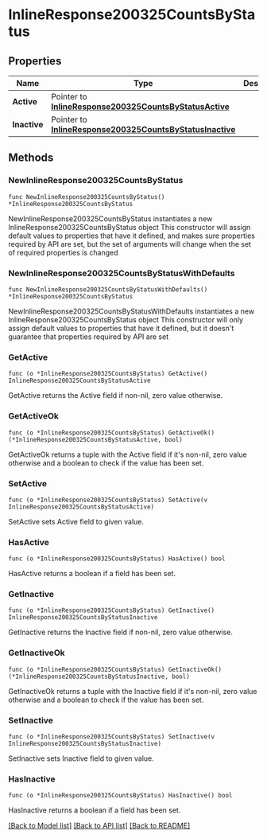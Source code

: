 # InlineResponse200325CountsByStatus

## Properties

Name | Type | Description | Notes
------------ | ------------- | ------------- | -------------
**Active** | Pointer to [**InlineResponse200325CountsByStatusActive**](InlineResponse200325CountsByStatusActive.md) |  | [optional] 
**Inactive** | Pointer to [**InlineResponse200325CountsByStatusInactive**](InlineResponse200325CountsByStatusInactive.md) |  | [optional] 

## Methods

### NewInlineResponse200325CountsByStatus

`func NewInlineResponse200325CountsByStatus() *InlineResponse200325CountsByStatus`

NewInlineResponse200325CountsByStatus instantiates a new InlineResponse200325CountsByStatus object
This constructor will assign default values to properties that have it defined,
and makes sure properties required by API are set, but the set of arguments
will change when the set of required properties is changed

### NewInlineResponse200325CountsByStatusWithDefaults

`func NewInlineResponse200325CountsByStatusWithDefaults() *InlineResponse200325CountsByStatus`

NewInlineResponse200325CountsByStatusWithDefaults instantiates a new InlineResponse200325CountsByStatus object
This constructor will only assign default values to properties that have it defined,
but it doesn't guarantee that properties required by API are set

### GetActive

`func (o *InlineResponse200325CountsByStatus) GetActive() InlineResponse200325CountsByStatusActive`

GetActive returns the Active field if non-nil, zero value otherwise.

### GetActiveOk

`func (o *InlineResponse200325CountsByStatus) GetActiveOk() (*InlineResponse200325CountsByStatusActive, bool)`

GetActiveOk returns a tuple with the Active field if it's non-nil, zero value otherwise
and a boolean to check if the value has been set.

### SetActive

`func (o *InlineResponse200325CountsByStatus) SetActive(v InlineResponse200325CountsByStatusActive)`

SetActive sets Active field to given value.

### HasActive

`func (o *InlineResponse200325CountsByStatus) HasActive() bool`

HasActive returns a boolean if a field has been set.

### GetInactive

`func (o *InlineResponse200325CountsByStatus) GetInactive() InlineResponse200325CountsByStatusInactive`

GetInactive returns the Inactive field if non-nil, zero value otherwise.

### GetInactiveOk

`func (o *InlineResponse200325CountsByStatus) GetInactiveOk() (*InlineResponse200325CountsByStatusInactive, bool)`

GetInactiveOk returns a tuple with the Inactive field if it's non-nil, zero value otherwise
and a boolean to check if the value has been set.

### SetInactive

`func (o *InlineResponse200325CountsByStatus) SetInactive(v InlineResponse200325CountsByStatusInactive)`

SetInactive sets Inactive field to given value.

### HasInactive

`func (o *InlineResponse200325CountsByStatus) HasInactive() bool`

HasInactive returns a boolean if a field has been set.


[[Back to Model list]](../README.md#documentation-for-models) [[Back to API list]](../README.md#documentation-for-api-endpoints) [[Back to README]](../README.md)



